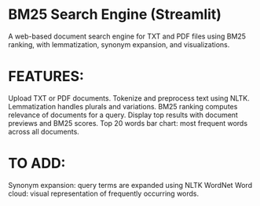 # BM25 Search Engine (Streamlit)

A web-based document search engine for TXT and PDF files using BM25 ranking, with lemmatization, synonym expansion, and visualizations.

# FEATURES:

Upload TXT or PDF documents.
Tokenize and preprocess text using NLTK.
Lemmatization handles plurals and variations.
BM25 ranking computes relevance of documents for a query.
Display top results with document previews and BM25 scores.
Top 20 words bar chart: most frequent words across all documents.

# TO ADD:

Synonym expansion: query terms are expanded using NLTK WordNet
Word cloud: visual representation of frequently occurring words.
